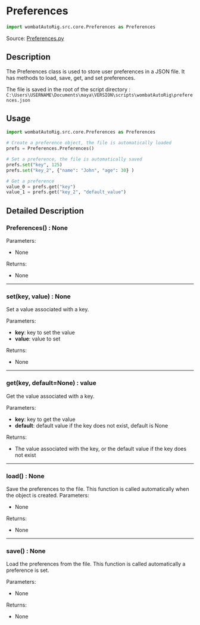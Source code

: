# Preferences

```python
import wombatAutoRig.src.core.Preferences as Preferences
```
Source: [Preferences.py](../src/core/Colors.py)


## Description
The Preferences class is used to store user preferences in a JSON file. 
It has methods to load, save, get, and set preferences.

The file is saved in the root of the script directory :
``C:\Users\USERNAME\Documents\maya\VERSION\scripts\wombatAutoRig\preferences.json``

## Usage
    
```python
import wombatAutoRig.src.core.Preferences as Preferences

# Create a preference object, the file is automatically loaded
prefs = Preferences.Preferences()

# Set a preference, the file is automatically saved
prefs.set("key", 125)
prefs.set("key_2", {"name": "John", "age": 30} )

# Get a preference
value_0 = prefs.get("key")
value_1 = prefs.get("key_2", "default_value")
```	


## Detailed Description

### Preferences() : None
Parameters:
- None

Returns:
- None

----------------------------------------------------------------------------------------------------------------------------

### set(key, value) : None

Set a value associated with a key.

Parameters:
- **key**: key to set the value
- **value**: value to set

Returns:
- None

----------------------------------------------------------------------------------------------------------------------------

### get(key, default=None) : value

Get the value associated with a key.

Parameters:
- **key**: key to get the value
- **default**: default value if the key does not exist, default is None

Returns:
- The value associated with the key, or the default value if the key does not exist

----------------------------------------------------------------------------------------------------------------------------

### load() : None

Save the preferences to the file. This function is called automatically when the object is created.
Parameters:
- None

Returns:
- None


----------------------------------------------------------------------------------------------------------------------------

### save() : None

Load the preferences from the file. This function is called automatically a preference is set.

Parameters:
- None

Returns:
- None